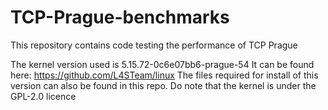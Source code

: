 # TCP-Prague-benchmarks
This repository contains code testing the performance of TCP Prague 

The kernel version used is 5.15.72-0c6e07bb6-prague-54
It can be found here: https://github.com/L4STeam/linux
The files required for install of this version can also be found in this repo. Do note that the kernel is under the GPL-2.0 licence

